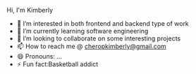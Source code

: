 Hi, I'm Kimberly
- 👀 I’m interested in both frontend and backend type of work
- 🌱 I’m currently learning software engineering
- 💞️ I’m looking to collaborate on some interesting projects
- 📫 How to reach me @ cheropkimberly@gmail.com
- 😄 Pronouns: ...
- ⚡ Fun fact:Basketball addict

<!---
Mcleo-ux/Mcleo-ux is a ✨ special ✨ repository because its `README.md` (this file) appears on your GitHub profile.
You can click the Preview link to take a look at your changes.
--->
